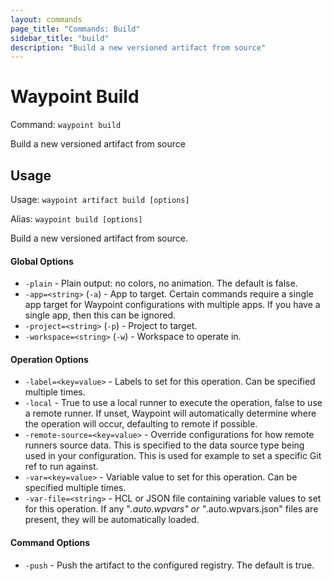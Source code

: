```yaml
---
layout: commands
page_title: "Commands: Build"
sidebar_title: "build"
description: "Build a new versioned artifact from source"
---
```


# Waypoint Build

Command: `waypoint build`

Build a new versioned artifact from source


## Usage

Usage: `waypoint artifact build [options]`

Alias: `waypoint build [options]`


  Build a new versioned artifact from source.

#### Global Options

- `-plain` - Plain output: no colors, no animation. The default is false.
- `-app=<string>` (`-a`) - App to target. Certain commands require a single app target for Waypoint configurations with multiple apps. If you have a single app, then this can be ignored.
- `-project=<string>` (`-p`) - Project to target.
- `-workspace=<string>` (`-w`) - Workspace to operate in.

#### Operation Options

- `-label=<key=value>` - Labels to set for this operation. Can be specified multiple times.
- `-local` - True to use a local runner to execute the operation, false to use a remote runner. 
If unset, Waypoint will automatically determine where the operation will occur, 
defaulting to remote if possible.
- `-remote-source=<key=value>` - Override configurations for how remote runners source data. This is specified to the data source type being used in your configuration. This is used for example to set a specific Git ref to run against.
- `-var=<key=value>` - Variable value to set for this operation. Can be specified multiple times.
- `-var-file=<string>` - HCL or JSON file containing variable values to set for this operation. If any "*.auto.wpvars" or "*.auto.wpvars.json" files are present, they will be automatically loaded.

#### Command Options

- `-push` - Push the artifact to the configured registry. The default is true.

